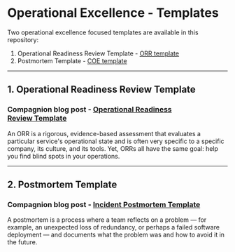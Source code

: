 # Operational Excellence - Templates

Two operational excellence focused templates are available in this repository:


1. Operational Readiness Review Template - [ORR template](https://github.com/adhorn/operational-excellence/blob/main/ORRtemplate.md)
1. Postmortem Template - [COE template](https://github.com/adhorn/operational-excellence/blob/main/COEtemplate.md)

---

## 1. Operational Readiness Review Template

### Compagnion blog post - [Operational Readiness Review Template](https://medium.com/@adhorn/operational-readiness-review-template-e23a4bfd8d79)

An ORR is a rigorous, evidence-based assessment that evaluates a particular service's operational state and is often very specific to a specific company, its culture, and its tools. Yet, ORRs all have the same goal: help you find blind spots in your operations.

----

## 2. Postmortem Template

### Compagnion blog post - [Incident Postmortem Template](https://adhorn.medium.com/incident-postmortem-template-7b0e0a04f7a8)

A postmortem is a process where a team reflects on a problem — for example, an unexpected loss of redundancy, or perhaps a failed software deployment — and documents what the problem was and how to avoid it in the future.
